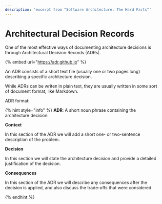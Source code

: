 ```yaml
---
description: 'excerpt from "Software Architecture: The Hard Parts"'
---
```


# Architectural Decision Records

One of the most effective ways of documenting architecture decisions is through Architectural Decision Records (ADRs).

{% embed url="https://adr.github.io" %}

An ADR consists of a short text file (usually one or two pages long) describing a specific architecture decision.

While ADRs can be writen in plain text, they are usually written in some sort of document format, like Markdown.

ADR format:

{% hint style="info" %}
**ADR**: A short noun phrase containing the architecture decision

**Context**

In this section of the ADR we will add a short one- or two-sentence description of the problem.

**Decision**

In this section we will state the architecture decision and provide a detailed justification of the decision.

**Consequences**

In this section of the ADR we will describe any consequences after the decision is applied, and also discuss the trade-offs that were considered.


{% endhint %}

